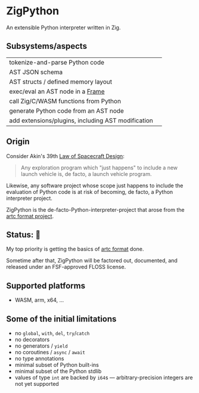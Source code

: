 # ZigPython

An extensible Python interpreter written in Zig.

## Subsystems/aspects

|                                                                                                      |     |
| ---------------------------------------------------------------------------------------------------- | --- |
| tokenize-and-parse Python code                                                                       |     |
| AST JSON schema                                                                                      |     |
| AST structs / defined memory layout                                                                  |     |
| exec/eval an AST node in a [Frame](https://docs.python.org/3/reference/datamodel.html#frame-objects) |     |
| call Zig/C/WASM functions from Python                                                                |     |
| generate Python code from an AST node                                                                |     |
| add extensions/plugins, including AST modification                                                   |     |

## Origin

Consider Akin's 39th [Law of Spacecraft Design](https://spacecraft.ssl.umd.edu/akins_laws.html):

> Any exploration program which "just happens" to include a new launch vehicle is, de facto, a launch vehicle program.

Likewise, any software project whose scope just happens to include the evaluation of Python code is at risk of becoming, de facto, a Python interpreter project.

ZigPython is the de-facto-Python-interpreter-project that arose from the [artc format project](https://artcformat.org/).

## Status: 🚧

My top priority is getting the basics of [artc format](https://artcformat.org/) done.

Sometime after that, ZigPython will be factored out, documented, and released under an FSF-approved FLOSS license.

## Supported platforms

- WASM, arm, x64, ...

## Some of the initial limitations

- no `global`, `with`, `del`, `try`/`catch`
- no decorators
- no generators / `yield`
- no coroutines / `async` / `await`
- no type annotations
- minimal subset of Python built-ins
- minimal subset of the Python stdlib
- values of type `int` are backed by `i64`s — arbitrary-precision integers are not yet supported
